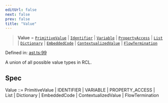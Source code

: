 ```yaml
---
editUrl: false
next: false
prev: false
title: "Value"
---
```


> **Value** = [`PrimitiveValue`](/api/ast/type-aliases/primitivevalue/) \| [`Identifier`](/api/ast/interfaces/identifier/) \| [`Variable`](/api/ast/interfaces/variable/) \| [`PropertyAccess`](/api/ast/interfaces/propertyaccess/) \| [`List`](/api/ast/interfaces/list/) \| [`Dictionary`](/api/ast/interfaces/dictionary/) \| [`EmbeddedCode`](/api/ast/type-aliases/embeddedcode/) \| [`ContextualizedValue`](/api/ast/interfaces/contextualizedvalue/) \| [`FlowTermination`](/api/ast/interfaces/flowtermination/)

Defined in: [ast.ts:99](https://github.com/rcs-agents/rcs-lang/blob/87d9b510946a70cf66b4d271e76c67f8499b8d1d/packages/ast/src/ast.ts#L99)

A union of all possible value types in RCL.

## Spec

Value ::= PrimitiveValue | IDENTIFIER | VARIABLE | PROPERTY_ACCESS | List | Dictionary | EmbeddedCode | ContextualizedValue | FlowTermination
